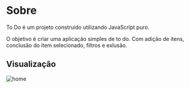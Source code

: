 # Sobre

To Do é um projeto construído utilizando JavaScript puro.

O objetivo é criar uma aplicação simples de to do. Com adição de itens, conclusão do item selecionado, filtros e exlusão.

## Visualização

![home](https://i.imgur.com/tEtlnh3.png)

